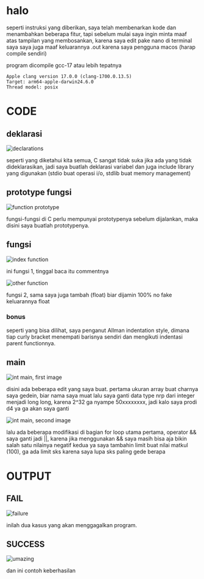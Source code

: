 # halo
seperti instruksi yang diberikan, saya telah membenarkan kode dan menambahkan beberapa fitur, tapi sebelum mulai saya ingin minta maaf atas tampilan yang membosankan, karena saya edit pake nano di terminal saya
saya juga maaf keluarannya .out karena saya pengguna macos (harap compile sendiri)

program dicompile gcc-17
atau lebih tepatnya
```
Apple clang version 17.0.0 (clang-1700.0.13.5)
Target: arm64-apple-darwin24.6.0
Thread model: posix
```

# CODE

## deklarasi
![declarations](img/declarations.png)

seperti yang diketahui kita semua, C sangat tidak suka jika ada yang tidak dideklarasikan, jadi saya buatlah deklarasi variabel dan juga include library yang digunakan (stdio buat operasi i/o, stdlib buat memory management)

## prototype fungsi
![function prototype](img/prototype.png)

fungsi-fungsi di C perlu mempunyai prototypenya sebelum dijalankan, maka disini saya buatlah prototypenya.

## fungsi
![index function](img/func1.png)

ini fungsi 1, tinggal baca itu commentnya

![other function](img/func2.png)

fungsi 2, sama
saya juga tambah (float) biar dijamin 100% no fake keluarannya float

### bonus 
seperti yang bisa dilihat, saya penganut Allman indentation style, dimana tiap curly bracket menempati barisnya sendiri dan mengikuti indentasi parent functionnya.

## main
![int main, first image](img/main.png)

disini ada beberapa edit yang saya buat.
pertama ukuran array buat charnya saya gedein, biar nama saya muat
lalu saya ganti data type nrp dari integer menjadi long long, karena 2^32 ga nyampe 50xxxxxxxx, jadi kalo saya prodi d4 ya ga akan saya ganti

![int main, second image](img/main1.png)

lalu ada beberapa modifikasi di bagian for loop utama
pertama, operator && saya ganti jadi ||, karena jika menggunakan && saya masih bisa aja bikin salah satu nilainya negatif
kedua ya saya tambahin limit buat nilai matkul (100), ga ada limit sks karena saya lupa sks paling gede berapa

# OUTPUT

## FAIL
![failure](img/failures.png)

inilah dua kasus yang akan menggagalkan program.

## SUCCESS
![umazing](img/success.png)

dan ini contoh keberhasilan
